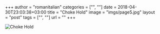 +++
author = "romanitalian"
categories = ["", ""]
date = 2018-04-30T23:03:38+03:00
title = "Choke Hold"
image = "imgs/page5.jpg"
layout = "post"
tags = ["", ""]
url = ""
+++

![Choke Hold](/imgs/page5.jpg "Choke Hold")

